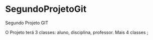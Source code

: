 # SegundoProjetoGit
Segundo Projeto GIT

O Projeto terá 3 classes: aluno, disciplina, professor. 
Mais 4 classes ;
